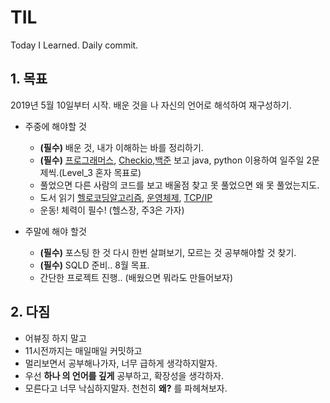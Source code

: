 # TIL
Today I Learned. Daily commit.

## 1. 목표
2019년 5월 10일부터 시작. 배운 것을 나 자신의 언어로 해석하여 재구성하기.

- 주중에 해야할 것
    - **(필수)** 배운 것, 내가 이해하는 바를 정리하기.
    - **(필수)** [프로그래머스](https://programmers.co.kr/), [Checkio](https://checkio.org/),[백준](https://www.acmicpc.net/) 보고 java, python 이용하여 일주일 2문제씩.(Level_3 혼자 목표로)
    - 풀었으면 다른 사람의 코드를 보고 배울점 찾고 못 풀었으면 왜 못 풀었는지도.
    - 도서 읽기 [헬로코딩알고리즘](http://www.hanbit.co.kr/store/books/look.php?p_code=B5896248244), [운영체제](http://www.kyobobook.co.kr/product/detailViewKor.laf?mallGb=KOR&ejkGb=KOR&barcode=9788993712476), [TCP/IP](http://www.yes24.com/Product/goods/32203210)
    - 운동! 체력이 필수! (헬스장, 주3은 가자)

- 주말에 해야 할것
    - **(필수)** 포스팅 한 것 다시 한번 살펴보기, 모르는 것 공부해야할 것 찾기.
    - **(필수)** SQLD 준비.. 8월 목표.
    - 간단한 프로젝트 진행.. (배웠으면 뭐라도 만들어보자)

## 2. 다짐
- 어뷰징 하지 말고
- 11시전까지는 매일매일 커밋하고
- 멀리보면서 공부해나가자, 너무 급하게 생각하지말자.
- 우선 **하나 의 언어를 깊게** 공부하고, 확장성을 생각하자.
- 모른다고 너무 낙심하지말자. 천천히 **왜?** 를 파헤쳐보자.
